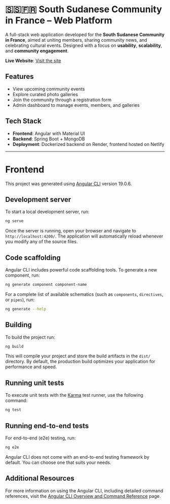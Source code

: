 # 🇸🇸🇫🇷 South Sudanese Community in France – Web Platform

A full-stack web application developed for the **South Sudanese Community in France**, aimed at uniting members, sharing community news, and celebrating cultural events. Designed with a focus on **usability**, **scalability**, and **community engagement**.

**Live Website**: [Visit the site](https://ss-community-fr.netlify.app/)

## Features

- View upcoming community events  
- Explore curated photo galleries  
- Join the community through a registration form  
- Admin dashboard to manage events, members, and galleries  

## Tech Stack

- **Frontend**: Angular with Material UI  
- **Backend**: Spring Boot + MongoDB  
- **Deployment**: Dockerized backend on Render, frontend hosted on Netlify  

---
# Frontend

This project was generated using [Angular CLI](https://github.com/angular/angular-cli) version 19.0.6.

## Development server

To start a local development server, run:

```bash
ng serve
```

Once the server is running, open your browser and navigate to `http://localhost:4200/`. The application will automatically reload whenever you modify any of the source files.

## Code scaffolding

Angular CLI includes powerful code scaffolding tools. To generate a new component, run:

```bash
ng generate component component-name
```

For a complete list of available schematics (such as `components`, `directives`, or `pipes`), run:

```bash
ng generate --help
```

## Building

To build the project run:

```bash
ng build
```

This will compile your project and store the build artifacts in the `dist/` directory. By default, the production build optimizes your application for performance and speed.

## Running unit tests

To execute unit tests with the [Karma](https://karma-runner.github.io) test runner, use the following command:

```bash
ng test
```

## Running end-to-end tests

For end-to-end (e2e) testing, run:

```bash
ng e2e
```

Angular CLI does not come with an end-to-end testing framework by default. You can choose one that suits your needs.

## Additional Resources

For more information on using the Angular CLI, including detailed command references, visit the [Angular CLI Overview and Command Reference](https://angular.dev/tools/cli) page.
